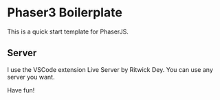 # Phaser3 Boilerplate

This is a quick start template for PhaserJS.

## Server

I use the VSCode extension Live Server by Ritwick Dey. You can use any server you want.

Have fun!